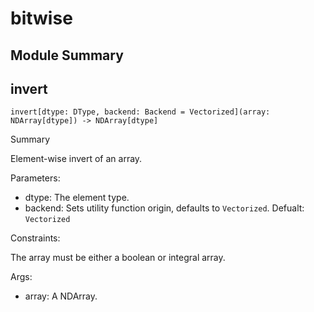 



# bitwise

##  Module Summary
  

## invert


```Mojo
invert[dtype: DType, backend: Backend = Vectorized](array: NDArray[dtype]) -> NDArray[dtype]
```  
Summary  
  
Element-wise invert of an array.  
  
Parameters:  

- dtype: The element type.
- backend: Sets utility function origin, defaults to `Vectorized`. Defualt: `Vectorized`
  
Constraints:

The array must be either a boolean or integral array.  
  
Args:  

- array: A NDArray.
